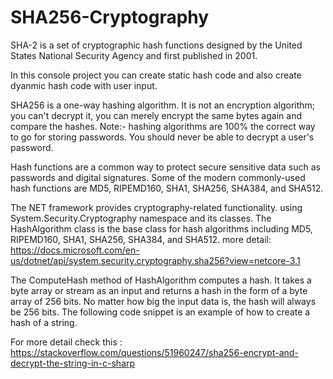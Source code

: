 # SHA256-Cryptography
SHA-2 is a set of cryptographic hash functions designed by the United States National Security Agency and first published in 2001.

In this console project you can create static hash code and also create dyanmic hash code with user input.

SHA256 is a one-way hashing algorithm. It is not an encryption algorithm; you can't decrypt it, you can merely encrypt the same bytes again and compare the hashes. 
Note:- hashing algorithms are 100% the correct way to go for storing passwords. You should never be able to decrypt a user's password.

Hash functions are a common way to protect secure sensitive data such as passwords and digital signatures. Some of the modern commonly-used hash functions are MD5, RIPEMD160, SHA1, SHA256, SHA384, and SHA512.

The NET framework provides cryptography-related functionality. using System.Security.Cryptography namespace and its classes. The HashAlgorithm class is the base class for hash algorithms including MD5, RIPEMD160, SHA1, SHA256, SHA384, and SHA512. more detail: https://docs.microsoft.com/en-us/dotnet/api/system.security.cryptography.sha256?view=netcore-3.1

The ComputeHash method of HashAlgorithm computes a hash. It takes a byte array or stream as an input and returns a hash in the form of a byte array of 256 bits.
No matter how big the input data is, the hash will always be 256 bits. The following code snippet is an example of how to create a hash of a string.

For more detail check this : https://stackoverflow.com/questions/51960247/sha256-encrypt-and-decrypt-the-string-in-c-sharp

